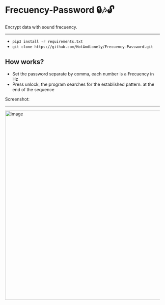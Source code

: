 # Frecuency-Password 🔒🎶🔓
Encrypt data with sound frecuency.
<hr>
<ul>
  <li><code>pip3 install -r requirements.txt</code></li>
  <li><code>git clone https://github.com/HotAndLonely/Frecuency-Password.git</code></li>
</ul>
<h2>How works?</h2>
<ul>
<li>Set the password separate by comma, each number is a Frecuency in Hz</li>
<li>Press unlock, the program searches for the established pattern. at the end of the sequence</li>
</ul>

Screenshot:
<hr>

<img width="614" alt="image" src="https://user-images.githubusercontent.com/63518404/217806993-c71a164f-af21-499a-921f-dfb5b3fe5d29.png">

